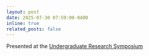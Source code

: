 ```yaml
---
layout: post
date: 2025-07-30 07:59:00-0400
inline: true
related_posts: false
---
```


Presented at the [Undergraduate Research Symposium](https://our.utah.edu/urs/passive-focal-stack-generation-using-extended-depth-of-focus-optics-with-pix2pix-and-transformer-based-frameworks/)
